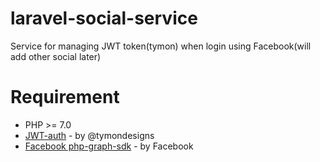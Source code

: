 # laravel-social-service
Service for managing JWT token(tymon) when login using Facebook(will add other social later)

# Requirement
 - PHP >= 7.0
 - [JWT-auth](https://github.com/tymondesigns/jwt-auth) - by @tymondesigns
 - [Facebook php-graph-sdk](https://github.com/facebook/php-graph-sdk) - by Facebook
